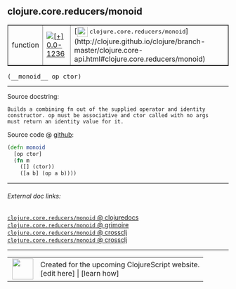 ## clojure.core.reducers/monoid



 <table border="1">
<tr>
<td>function</td>
<td><a href="https://github.com/cljsinfo/cljs-api-docs/tree/0.0-1236"><img valign="middle" alt="[+] 0.0-1236" title="Added in 0.0-1236" src="https://img.shields.io/badge/+-0.0--1236-lightgrey.svg"></a> </td>
<td>
[<img height="24px" valign="middle" src="http://i.imgur.com/1GjPKvB.png"> <samp>clojure.core.reducers/monoid</samp>](http://clojure.github.io/clojure/branch-master/clojure.core-api.html#clojure.core.reducers/monoid)
</td>
</tr>
</table>


 <samp>
(__monoid__ op ctor)<br>
</samp>

---





Source docstring:

```
Builds a combining fn out of the supplied operator and identity
constructor. op must be associative and ctor called with no args
must return an identity value for it.
```


Source code @ [github](https://github.com/clojure/clojurescript/blob/r2341/src/cljs/clojure/core/reducers.cljs#L242-L249):

```clj
(defn monoid
  [op ctor]
  (fn m
    ([] (ctor))
    ([a b] (op a b))))
```

<!--
Repo - tag - source tree - lines:

 <pre>
clojurescript @ r2341
└── src
    └── cljs
        └── clojure
            └── core
                └── <ins>[reducers.cljs:242-249](https://github.com/clojure/clojurescript/blob/r2341/src/cljs/clojure/core/reducers.cljs#L242-L249)</ins>
</pre>

-->

---



###### External doc links:

[`clojure.core.reducers/monoid` @ clojuredocs](http://clojuredocs.org/clojure.core.reducers/monoid)<br>
[`clojure.core.reducers/monoid` @ grimoire](http://conj.io/store/v1/org.clojure/clojure/1.7.0-beta3/clj/clojure.core.reducers/monoid/)<br>
[`clojure.core.reducers/monoid` @ crossclj](http://crossclj.info/fun/clojure.core.reducers/monoid.html)<br>
[`clojure.core.reducers/monoid` @ crossclj](http://crossclj.info/fun/clojure.core.reducers.cljs/monoid.html)<br>

---

 <table>
<tr><td>
<img valign="middle" align="right" width="48px" src="http://i.imgur.com/Hi20huC.png">
</td><td>
Created for the upcoming ClojureScript website.<br>
[edit here] | [learn how]
</td></tr></table>

[edit here]:https://github.com/cljsinfo/cljs-api-docs/blob/master/cljsdoc/clojure.core.reducers/monoid.cljsdoc
[learn how]:https://github.com/cljsinfo/cljs-api-docs/wiki/cljsdoc-files

<!--

This information was too distracting to show to readers, but I'll leave it
commented here since it is helpful to:

- pretty-print the data used to generate this document
- and show how to retrieve that data



The API data for this symbol:

```clj
{:ns "clojure.core.reducers",
 :name "monoid",
 :signature ["[op ctor]"],
 :history [["+" "0.0-1236"]],
 :type "function",
 :full-name-encode "clojure.core.reducers/monoid",
 :source {:code "(defn monoid\n  [op ctor]\n  (fn m\n    ([] (ctor))\n    ([a b] (op a b))))",
          :title "Source code",
          :repo "clojurescript",
          :tag "r2341",
          :filename "src/cljs/clojure/core/reducers.cljs",
          :lines [242 249]},
 :full-name "clojure.core.reducers/monoid",
 :clj-symbol "clojure.core.reducers/monoid",
 :docstring "Builds a combining fn out of the supplied operator and identity\nconstructor. op must be associative and ctor called with no args\nmust return an identity value for it."}

```

Retrieve the API data for this symbol:

```clj
;; from Clojure REPL
(require '[clojure.edn :as edn])
(-> (slurp "https://raw.githubusercontent.com/cljsinfo/cljs-api-docs/catalog/cljs-api.edn")
    (edn/read-string)
    (get-in [:symbols "clojure.core.reducers/monoid"]))
```

-->
